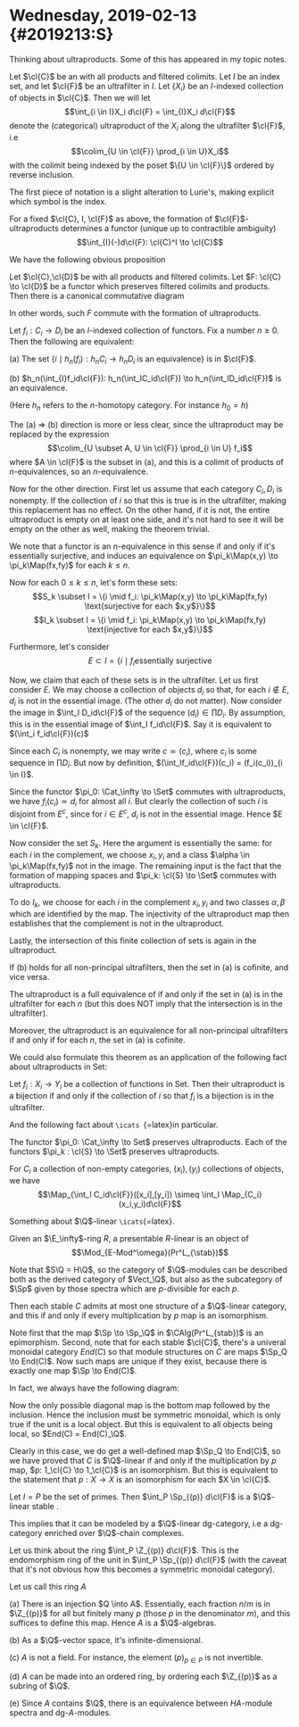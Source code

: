 Wednesday, 2019-02-13 {#2019213:S}
=====================

Thinking about ultraproducts. Some of this has appeared in my topic
notes.

Let $\cl{C}$ be an with all products and filtered colimits. Let $I$ be
an index set, and let $\cl{F}$ be an ultrafilter in $I$. Let $\{X_i\}$
be an $I$-indexed collection of objects in $\cl{C}$. Then we will let
$$\int_{i \in I}X_i d\cl{F} = \int_{I}X_i d\cl{F}$$ denote the
(categorical) ultraproduct of the $X_i$ along the ultrafilter $\cl{F}$,
i.e $$\colim_{U \in \cl{F}} \prod_{i \in U}X_i$$ with the colimit being
indexed by the poset $\{U \in \cl{F}\}$ ordered by reverse inclusion.

The first piece of notation is a slight alteration to Lurie's, making
explicit which symbol is the index.

For a fixed $\cl{C}, I, \cl{F}$ as above, the formation of
$\cl{F}$-ultraproducts determines a functor (unique up to contractible
ambiguity) $$\int_{I}(-)d\cl{F}: \cl{C}^I \to \cl{C}$$

We have the following obvious proposition

Let $\cl{C},\cl{D}$ be with all products and filtered colimits. Let
$F: \cl{C} \to \cl{D}$ be a functor which preserves filtered colimits
and products. Then there is a canonical commutative diagram

In other words, such $F$ commute with the formation of ultraproducts.

Let $f_i: C_i \to D_i$ be an $I$-indexed collection of functors. Fix a
number $n \geq 0$. Then the following are equivalent:

(a) The set
    $\{i \mid h_n(f_i): h_nC_i \to h_nD_i \text{ is an equivalence}\}$
    is in $\cl{F}$.

(b) $h_n(\int_{I}f_id\cl{F}): h_n(\int_IC_id\cl{F}) \to h_n(\int_ID_id\cl{F})$
    is an equivalence.

(Here $h_n$ refers to the $n$-homotopy category. For instance $h_0 = h$)

The (a) $\Rightarrow$ (b) direction is more or less clear, since the
ultraproduct may be replaced by the expression
$$\colim_{U \subset A, U \in \cl{F}} \prod_{i \in U} f_i$$ where
$A \in \cl{F}$ is the subset in (a), and this is a colimit of products
of $n$-equivalences, so an $n$-equivalence.

Now for the other direction. First let us assume that each category
$C_i, D_i$ is nonempty. If the collection of $i$ so that this is true is
in the ultrafilter, making this replacement has no effect. On the other
hand, if it is not, the entire ultraproduct is empty on at least one
side, and it's not hard to see it will be empty on the other as well,
making the theorem trivial.

We note that a functor is an $n$-equivalence in this sense if and only
if it's essentially surjective, and induces an equivalence on
$\pi_k\Map(x,y) \to \pi_k\Map(fx,fy)$ for each $k \leq n$.

Now for each $0 \leq k \leq n$, let's form these sets:
$$S_k \subset I = \{i \mid f_i: \pi_k\Map(x,y) \to \pi_k\Map(fx,fy) \text{surjective for each $x,y$}\}$$
$$I_k \subset I = \{i \mid f_i: \pi_k\Map(x,y) \to \pi_k\Map(fx,fy) \text{injective for each $x,y$}\}$$

Furthermore, let's consider
$$E \subset I = \{i \mid f_i \text{essentially surjective}$$

Now, we claim that each of these sets is in the ultrafilter. Let us
first consider $E$. We may choose a collection of objects $d_i$ so that,
for each $i \notin E$, $d_i$ is not in the essential image. (The other
$d_i$ do not matter). Now consider the image in $\int_I D_id\cl{F}$ of
the sequence $(d_i) \in \prod D_i$. By assumption, this is in the
essential image of $\int_I f_id\cl{F}$. Say it is equivalent to
$(\int_i f_id\cl{F})(c)$

Since each $C_i$ is nonempty, we may write $c \simeq (c_i)$, where $c_i$
is some sequence in $\prod D_i$. But now by definition,
$(\int_If_id\cl{F})(c_i) = (f_i(c_i))_{i \in I}$.

Since the functor $\pi_0: \Cat_\infty \to \Set$ commutes with
ultraproducts, we have $f_i(c_i) \simeq d_i$ for almost all $i$. But
clearly the collection of such $i$ is disjoint from $E^c$, since for
$i \in E^c$, $d_i$ is not in the essential image. Hence $E \in \cl{F}$.

Now consider the set $S_k$. Here the argument is essentially the same:
for each $i$ in the complement, we choose $x_i, y_i$ and a class
$\alpha \in \pi_k\Map(fx,fy)$ not in the image. The remaining input is
the fact that the formation of mapping spaces and
$\pi_k: \cl{S} \to \Set$ commutes with ultraproducts.

To do $I_k$, we choose for each $i$ in the complement $x_i, y_i$ and two
classes $\alpha, \beta$ which are identified by the map. The injectivity
of the ultraproduct map then establishes that the complement is not in
the ultraproduct.

Lastly, the intersection of this finite collection of sets is again in
the ultraproduct.

If (b) holds for all non-principal ultrafilters, then the set in (a) is
cofinite, and vice versa.

The ultraproduct is a full equivalence of if and only if the set in (a)
is in the ultrafilter for each $n$ (but this does NOT imply that the
intersection is in the ultrafilter).

Moreover, the ultraproduct is an equivalence for all non-principal
ultrafilters if and only if for each $n$, the set in (a) is cofinite.

We could also formulate this theorem as an application of the following
fact about ultraproducts in Set:

Let $f_i: X_i \to Y_i$ be a collection of functions in Set. Then their
ultraproduct is a bijection if and only if the collection of $i$ so that
$f_i$ is a bijection is in the ultrafilter.

And the following fact about `\icats `{=latex}in particular.

The functor $\pi_0: \Cat_\infty \to Set$ preserves ultraproducts. Each
of the functors $\pi_k : \cl{S} \to \Set$ preserves ultraproducts.

For $C_i$ a collection of non-empty categories, $(x_i), (y_i)$
collections of objects, we have
$$\Map_{\int_I C_id\cl{F}}([x_i],[y_i]) \simeq \int_I \Map_{C_i}(x_i,y_i)d\cl{F}$$

Something about $\Q$-linear `\icats`{=latex}.

Given an $\E_\infty$-ring $R$, a presentable $R$-linear is an object of
$$\Mod_{E-Mod^\omega}(Pr^L_{\stab})$$

Note that $S\Q = H\Q$, so the category of $\Q$-modules can be described
both as the derived category of $Vect_\Q$, but also as the subcategory
of $\Sp$ given by those spectra which are $p$-divisible for each $p$.

Then each stable $C$ admits at most one structure of a $\Q$-linear
category, and this if and only if every multiplication by $p$ map is an
isomorphism.

Note first that the map $\Sp \to \Sp_\Q$ in $\CAlg(Pr^L_{stab})$ is an
epimorphism. Second, note that for each stable $\cl{C}$, there's a
univeral monoidal category $End(C)$ so that module structures on $C$ are
maps $\Sp_Q \to End(C)$. Now such maps are unique if they exist, because
there is exactly one map $\Sp \to End(C)$.

In fact, we always have the following diagram:

Now the only possible diagonal map is the bottom map followed by the
inclusion. Hence the inclusion must be symmetric monoidal, which is only
true if the unit is a local object. But this is equivalent to all
objects being local, so $End(C) = End(C)_\Q$.

Clearly in this case, we do get a well-defined map $\Sp_Q \to End(C)$,
so we have proved that $C$ is $\Q$-linear if and only if the
multiplication by $p$ map, $p: 1_\cl{C} \to 1_\cl{C}$ is an isomorphism.
But this is equivalent to the statement that $p: X \to X$ is an
isomorphism for each $X \in \cl{C}$.

Let $I = P$ be the set of primes. Then $\int_P \Sp_{(p)} d\cl{F}$ is a
$\Q$-linear stable .

This implies that it can be modeled by a $\Q$-linear dg-category, i.e a
dg-category enriched over $\Q$-chain complexes.

Let us think about the ring $\int_P \Z_{(p)} d\cl{F}$. This is the
endomorphism ring of the unit in $\int_P \Sp_{(p)} d\cl{F}$ (with the
caveat that it's not obvious how this becomes a symmetric monoidal
category).

Let us call this ring $A$

(a) There is an injection $Q \into A$. Essentially, each fraction $n/m$
    is in $\Z_{(p)}$ for all but finitely many $p$ (those $p$ in the
    denominator $m$), and this suffices to define this map. Hence $A$ is
    a $\Q$-algebras.

(b) As a $\Q$-vector space, it's infinite-dimensional.

(c) $A$ is not a field. For instance, the element $(p)_{p\in P}$ is not
    invertible.

(d) $A$ can be made into an ordered ring, by ordering each $\Z_{(p)}$ as
    a subring of $\Q$.

(e) Since $A$ contains $\Q$, there is an equivalence between $HA$-module
    spectra and dg-$A$-modules.
